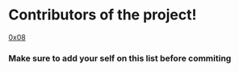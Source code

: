 # Contributors of the project!
[0x08](https://github.com/its0x08)


### Make sure to add your self on this list before commiting
